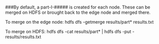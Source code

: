 ###By default, a part-I-##### is created for each node.  These can be merged on HDFS or brought back to the edge node and merged there.

To merge on the edge node:
hdfs dfs -getmerge results/part* results.txt

To merge on HDFS:
hdfs dfs -cat results/part* | hdfs dfs -put - results/results.txt


